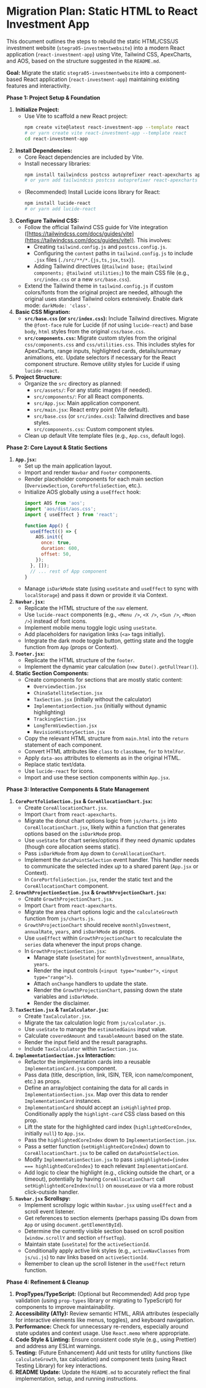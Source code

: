 # Migration Plan: Static HTML to React Investment App

This document outlines the steps to rebuild the static HTML/CSS/JS investment website (`stegra05-investmentwebsite`) into a modern React application (`react-investment-app`) using Vite, Tailwind CSS, ApexCharts, and AOS, based on the structure suggested in the `README.md`.

**Goal:** Migrate the static `stegra05-investmentwebsite` into a component-based React application (`react-investment-app`) maintaining existing features and interactivity.

**Phase 1: Project Setup & Foundation**

1.  **Initialize Project:**
    *   Use Vite to scaffold a new React project:
        ```bash
        npm create vite@latest react-investment-app --template react
        # or yarn create vite react-investment-app --template react
        cd react-investment-app
        ```
2.  **Install Dependencies:**
    *   Core React dependencies are included by Vite.
    *   Install necessary libraries:
        ```bash
        npm install tailwindcss postcss autoprefixer react-apexcharts apexcharts aos
        # or yarn add tailwindcss postcss autoprefixer react-apexcharts apexcharts aos
        ```
    *   (Recommended) Install Lucide icons library for React:
        ```bash
        npm install lucide-react
        # or yarn add lucide-react
        ```
3.  **Configure Tailwind CSS:**
    *   Follow the official Tailwind CSS guide for Vite integration ([https://tailwindcss.com/docs/guides/vite](https://tailwindcss.com/docs/guides/vite)). This involves:
        *   Creating `tailwind.config.js` and `postcss.config.js`.
        *   Configuring the `content` paths in `tailwind.config.js` to include `.jsx` files (`./src/**/*.{js,ts,jsx,tsx}`).
        *   Adding Tailwind directives (`@tailwind base; @tailwind components; @tailwind utilities;`) to the main CSS file (e.g., `src/index.css` or a new `src/base.css`).
    *   Extend the Tailwind theme in `tailwind.config.js` if custom colors/fonts from the original project are needed, although the original uses standard Tailwind colors extensively. Enable dark mode: `darkMode: 'class'`.
4.  **Basic CSS Migration:**
    *   **`src/base.css` (or `src/index.css`):** Include Tailwind directives. Migrate the `@font-face` rule for Lucide (if *not* using `lucide-react`) and base `body`, `html` styles from the original `css/base.css`.
    *   **`src/components.css`:** Migrate custom styles from the original `css/components.css` and `css/utilities.css`. This includes styles for ApexCharts, range inputs, highlighted cards, details/summary animations, etc. Update selectors if necessary for the React component structure. Remove utility styles for Lucide if using `lucide-react`.
5.  **Project Structure:**
    *   Organize the `src` directory as planned:
        *   `src/assets/`: For any static images (if needed).
        *   `src/components/`: For all React components.
        *   `src/App.jsx`: Main application component.
        *   `src/main.jsx`: React entry point (Vite default).
        *   `src/base.css` (or `src/index.css`): Tailwind directives and base styles.
        *   `src/components.css`: Custom component styles.
    *   Clean up default Vite template files (e.g., `App.css`, default logo).

**Phase 2: Core Layout & Static Sections**

1.  **`App.jsx`:**
    *   Set up the main application layout.
    *   Import and render `Navbar` and `Footer` components.
    *   Render placeholder components for each main section (`OverviewSection`, `CorePortfolioSection`, etc.).
    *   Initialize AOS globally using a `useEffect` hook:
        ```jsx
        import AOS from 'aos';
        import 'aos/dist/aos.css';
        import { useEffect } from 'react';

        function App() {
          useEffect(() => {
            AOS.init({
              once: true,
              duration: 600,
              offset: 50,
            });
          }, []);
          // ... rest of App component
        }
        ```
    *   Manage `isDarkMode` state (using `useState` and `useEffect` to sync with `localStorage`) and pass it down or provide it via Context.
2.  **`Navbar.jsx`:**
    *   Replicate the HTML structure of the `nav` element.
    *   Use `lucide-react` components (e.g., `<Menu />`, `<X />`, `<Sun />`, `<Moon />`) instead of font icons.
    *   Implement mobile menu toggle logic using `useState`.
    *   Add placeholders for navigation links (`<a>` tags initially).
    *   Integrate the dark mode toggle button, getting state and the toggle function from `App` (props or Context).
3.  **`Footer.jsx`:**
    *   Replicate the HTML structure of the `footer`.
    *   Implement the dynamic year calculation (`new Date().getFullYear()`).
4.  **Static Section Components:**
    *   Create components for sections that are mostly static content:
        *   `OverviewSection.jsx`
        *   `ChinaSatelliteSection.jsx`
        *   `TaxSection.jsx` (initially without the calculator)
        *   `ImplementationSection.jsx` (initially without dynamic highlighting)
        *   `TrackingSection.jsx`
        *   `LongTermViewSection.jsx`
        *   `RevisionHistorySection.jsx`
    *   Copy the relevant HTML structure from `main.html` into the `return` statement of each component.
    *   Convert HTML attributes like `class` to `className`, `for` to `htmlFor`.
    *   Apply `data-aos` attributes to elements as in the original HTML.
    *   Replace static text/data.
    *   Use `lucide-react` for icons.
    *   Import and use these section components within `App.jsx`.

**Phase 3: Interactive Components & State Management**

1.  **`CorePortfolioSection.jsx` & `CoreAllocationChart.jsx`:**
    *   Create `CoreAllocationChart.jsx`.
    *   Import `Chart` from `react-apexcharts`.
    *   Migrate the donut chart options logic from `js/charts.js` into `CoreAllocationChart.jsx`, likely within a function that generates options based on the `isDarkMode` prop.
    *   Use `useState` for chart series/options if they need dynamic updates (though core allocation seems static).
    *   Pass `isDarkMode` from `App` down to `CoreAllocationChart`.
    *   Implement the `dataPointSelection` event handler. This handler needs to communicate the selected index *up* to a shared parent (`App.jsx` or Context).
    *   In `CorePortfolioSection.jsx`, render the static text and the `CoreAllocationChart` component.
2.  **`GrowthProjectionSection.jsx` & `GrowthProjectionChart.jsx`:**
    *   Create `GrowthProjectionChart.jsx`.
    *   Import `Chart` from `react-apexcharts`.
    *   Migrate the area chart options logic and the `calculateGrowth` function from `js/charts.js`.
    *   `GrowthProjectionChart` should receive `monthlyInvestment`, `annualRate`, `years`, and `isDarkMode` as props.
    *   Use `useEffect` within `GrowthProjectionChart` to recalculate the `series` data whenever the input props change.
    *   In `GrowthProjectionSection.jsx`:
        *   Manage state (`useState`) for `monthlyInvestment`, `annualRate`, `years`.
        *   Render the input controls (`<input type="number">`, `<input type="range">`).
        *   Attach `onChange` handlers to update the state.
        *   Render the `GrowthProjectionChart`, passing down the state variables and `isDarkMode`.
        *   Render the disclaimer.
3.  **`TaxSection.jsx` & `TaxCalculator.jsx`:**
    *   Create `TaxCalculator.jsx`.
    *   Migrate the tax calculation logic from `js/calculator.js`.
    *   Use `useState` to manage the `estimatedGains` input value.
    *   Calculate `coveredAmount` and `taxableAmount` based on the state.
    *   Render the input field and the result paragraphs.
    *   Include `TaxCalculator` within `TaxSection.jsx`.
4.  **`ImplementationSection.jsx` Interaction:**
    *   Refactor the implementation cards into a reusable `ImplementationCard.jsx` component.
    *   Pass data (title, description, link, ISIN, TER, icon name/component, etc.) as props.
    *   Define an array/object containing the data for all cards in `ImplementationSection.jsx`. Map over this data to render `ImplementationCard` instances.
    *   `ImplementationCard` should accept an `isHighlighted` prop. Conditionally apply the `highlight-card` CSS class based on this prop.
    *   Lift the state for the highlighted card index (`highlightedCoreIndex`, initially `null`) to `App.jsx`.
    *   Pass the `highlightedCoreIndex` down to `ImplementationSection.jsx`.
    *   Pass a setter function (`setHighlightedCoreIndex`) down to `CoreAllocationChart.jsx` to be called on `dataPointSelection`.
    *   Modify `ImplementationSection.jsx` to pass `isHighlighted={index === highlightedCoreIndex}` to each relevant `ImplementationCard`.
    *   Add logic to clear the highlight (e.g., clicking outside the chart, or a timeout), potentially by having `CoreAllocationChart` call `setHighlightedCoreIndex(null)` on `mouseLeave` or via a more robust click-outside handler.
5.  **`Navbar.jsx` Scrollspy:**
    *   Implement scrollspy logic within `Navbar.jsx` using `useEffect` and a scroll event listener.
    *   Get references to section elements (perhaps passing IDs down from `App` or using `document.getElementById`).
    *   Determine the currently visible section based on scroll position (`window.scrollY` and section `offsetTop`).
    *   Maintain state (`useState`) for the `activeSectionId`.
    *   Conditionally apply active link styles (e.g., `activeNavClasses` from `js/ui.js`) to nav links based on `activeSectionId`.
    *   Remember to clean up the scroll listener in the `useEffect` return function.

**Phase 4: Refinement & Cleanup**

1.  **PropTypes/TypeScript:** (Optional but Recommended) Add prop type validation (using `prop-types` library or migrating to TypeScript) for components to improve maintainability.
2.  **Accessibility (A11y):** Review semantic HTML, ARIA attributes (especially for interactive elements like menus, toggles), and keyboard navigation.
3.  **Performance:** Check for unnecessary re-renders, especially around state updates and context usage. Use `React.memo` where appropriate.
4.  **Code Style & Linting:** Ensure consistent code style (e.g., using Prettier) and address any ESLint warnings.
5.  **Testing:** (Future Enhancement) Add unit tests for utility functions (like `calculateGrowth`, tax calculation) and component tests (using React Testing Library) for key interactions.
6.  **README Update:** Update the `README.md` to accurately reflect the final implementation, setup, and running instructions. 